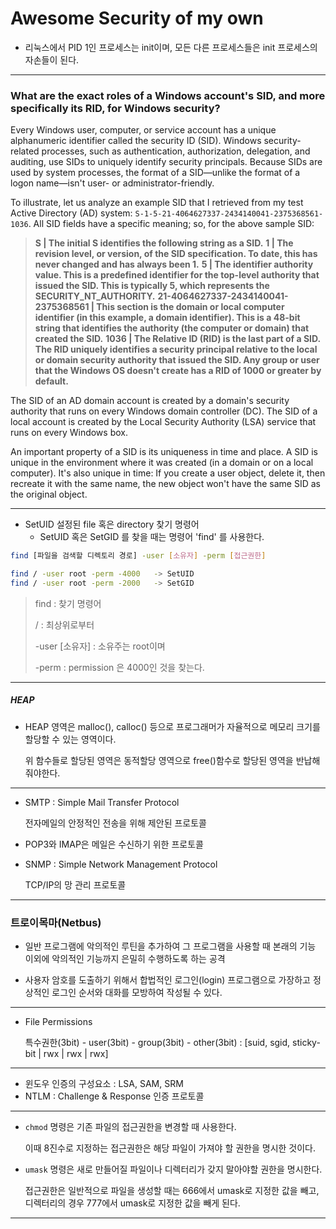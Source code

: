 # Awesome Security of my own

- 리눅스에서 PID 1인 프로세스는 init이며, 모든 다른 프로세스들은 init 프로세스의 자손들이 된다.

---------

### What are the exact roles of a Windows account's SID, and more specifically its RID, for Windows security?

Every Windows user, computer, or service account has a unique alphanumeric identifier called the security ID (SID). Windows security-related processes, such as authentication, authorization, delegation, and auditing, use SIDs to uniquely identify security principals. Because SIDs are used by system processes, the format of a SID—unlike the format of a logon name—isn't user- or administrator-friendly.

To illustrate, let us analyze an example SID that I retrieved from my test Active Directory (AD) system: `S-1-5-21-4064627337-2434140041-2375368561-1036`. All SID fields have a specific meaning; so, for the above sample SID:

> **S | The initial S identifies the following string as a SID.**
> **1 | The revision level, or version, of the SID specification. To date, this has never changed and has always been 1.**
> **5 | The identifier authority value. This is a predefined identifier for the top-level authority that issued the SID. This is typically 5, which represents the SECURITY_NT_AUTHORITY.**
> **21-4064627337-2434140041-2375368561 | This section is the domain or local computer identifier (in this example, a domain identifier). This is a 48-bit string that identifies the authority (the computer or domain) that created the SID.**
> **1036 | The Relative ID (RID) is the last part of a SID. The RID uniquely identifies a security principal relative to the local or domain security authority that issued the SID. Any group or user that the Windows OS doesn't create has a RID of 1000 or greater by default.**

The SID of an AD domain account is created by a domain's security authority that runs on every Windows domain controller (DC). The SID of a local account is created by the Local Security Authority (LSA) service that runs on every Windows box.

An important property of a SID is its uniqueness in time and place. A SID is unique in the environment where it was created (in a domain or on a local computer). It's also unique in time: If you create a user object, delete it, then recreate it with the same name, the new object won't have the same SID as the original object.

-----

- SetUID 설정된 file 혹은 directory 찾기 명령어
  - SetUID 혹은 SetGID 를 찾을 때는 명령어 'find' 를 사용한다.

```bash
find [파일을 검색할 디렉토리 경로] -user [소유자] -perm [접근권한]

find / -user root -perm -4000   -> SetUID
find / -user root -perm -2000   -> SetGID
```

> find : 찾기 명령어
>
> / : 최상위로부터
>
> -user [소유자] : 소유주는 root이며
>
> -perm : permission 은 4000인 것을 찾는다.

---

##### HEAP

- HEAP 영역은 malloc(), calloc() 등으로 프로그래머가 자율적으로 메모리 크기를 할당할 수 있는 영역이다.

  위 함수들로 할당된 영역은 동적할당 영역으로 free()함수로 할당된 영역을 반납해줘야한다.

-----

- SMTP : Simple Mail Transfer Protocol

  전자메일의 안정적인 전송을 위해 제안된 프로토콜

- POP3와 IMAP은 메일은 수신하기 위한 프로토콜

- SNMP : Simple Network Management Protocol

  TCP/IP의 망 관리 프로토콜

---

### 트로이목마(Netbus)

- 일반 프로그램에 악의적인 루틴을 추가하여 그 프로그램을 사용할 때 본래의 기능 이외에 악의적인 기능까지 은밀히 수행하도록 하는 공격

- 사용자 암호를 도출하기 위해서 합법적인 로그인(login) 프로그램으로 가장하고 정상적인 로그인 순서와 대화를 모방하여 작성될 수 있다.

-----

- File Permissions

  특수권한(3bit) - user(3bit) - group(3bit) - other(3bit) : [suid, sgid, sticky-bit | rwx | rwx | rwx]

----

- 윈도우 인증의 구성요소 : LSA, SAM, SRM
- NTLM : Challenge & Response 인증 프로토콜

---

- `chmod` 명령은 기존 파일의 접근권한을 변경할 때 사용한다.

  이때 8진수로 지정하는 접근권한은 해당 파일이 가져야 할 권한을 명시한 것이다.

- `umask` 명령은 새로 만들어질 파일이나 디렉터리가 갖지 말아야할 권한을 명시한다.

  접근권한은 일반적으로 파일을 생성할 때는 666에서 umask로 지정한 값을 빼고, 디렉터리의 경우 777에서 umask로 지정한 값을 빼게 된다.

---

